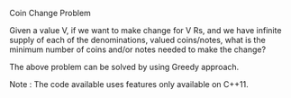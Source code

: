 Coin Change Problem

Given a value V, if we want to make change for V Rs, and we have infinite supply of each of the denominations, valued coins/notes, what is the minimum number of coins and/or notes needed to make the change?

The above problem can be solved by using Greedy approach.

Note : The code available uses features only available on C++11.
